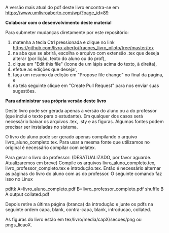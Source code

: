 A versão mais atual do pdf deste livro encontra-se em https://www.umlivroaberto.com/wp/?page_id=89

<b>Colaborar com o desenvolvimento deste material</b>

Para submeter mudanças diretamente por este repositório:
1. matenha a tecla Ctrl pressionada e clique no link https://github.com/livro-aberto/fracoes_livro_piloto/tree/master/tex
2. na aba que se abrirá, escolha o arquivo com extensão .tex que deseja alterar (por lição, texto do aluno ou do prof), 
3. clique em "Edit this file" (ícone de um lápis acima do texto, à direita),
4. efetue as edições que desejar,
5. faça um resumo da edição em "Propose file change" no final da página, e
6. na tela seguinte clique em "Create Pull Request" para nos enviar suas sugestões.

<b>Para administrar sua própria versão deste livro</b>

Deste livro pode ser gerada apenas a versão do aluno ou a do professor (que inclui o texto para o estudante). Em qualquer dos casos será necessário baixar os arquivos .tex, .sty e as figuras. Algumas fontes podem precisar ser instaladas no sistema.

O livro do aluno pode ser gerado apenas compilando o arquivo livro_aluno_completo.tex. Para usar a mesma fonte que utilizamos no original é necessário compilar com xelatex.

Para gerar o livro do professor: (DESATUALIZADO, por favor aguarde. Atualizaremos em breve)
Compile os arquivos livro_aluno_completo.tex, livro_professor_completo.tex e introdução.tex. Então é necessário alternar as páginas do livro do aluno com as do professor. O seguinte comando faz isso no Linux

pdftk A=livro_aluno_completo.pdf B=livro_professor_completo.pdf shuffle B A output collated.pdf

Depois retire a última página (branca) da introdução e junte os pdfs na seguinte ordem capa, blank, contra-capa, blank, introducao, collated.

As figuras do livro estão em tex/livro/media/capX/secoes/png ou pngs_licaoX.
